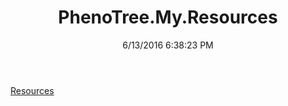 ﻿---
title: PhenoTree.My.Resources
date: 6/13/2016 6:38:23 PM
---

[Resources](T-PhenoTree.My.Resources.Resources.html)
